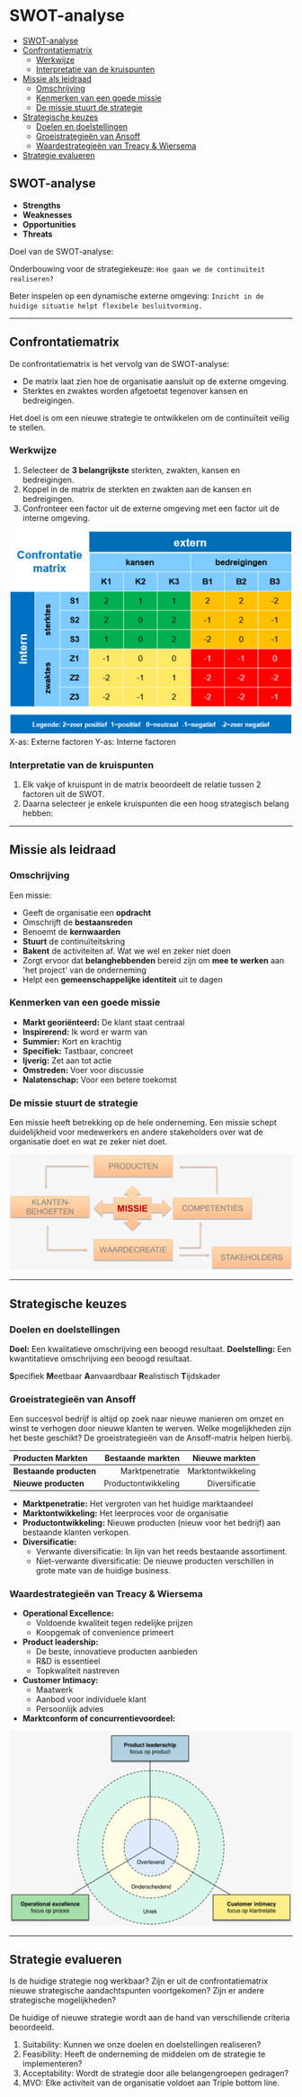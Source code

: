 # SWOT-analyse <!-- omit in toc -->

- [SWOT-analyse](#swot-analyse)
- [Confrontatiematrix](#confrontatiematrix)
  - [Werkwijze](#werkwijze)
  - [Interpretatie van de kruispunten](#interpretatie-van-de-kruispunten)
- [Missie als leidraad](#missie-als-leidraad)
  - [Omschrijving](#omschrijving)
  - [Kenmerken van een goede missie](#kenmerken-van-een-goede-missie)
  - [De missie stuurt de strategie](#de-missie-stuurt-de-strategie)
- [Strategische keuzes](#strategische-keuzes)
  - [Doelen en doelstellingen](#doelen-en-doelstellingen)
  - [Groeistrategieën van Ansoff](#groeistrategieën-van-ansoff)
  - [Waardestrategieën van Treacy & Wiersema](#waardestrategieën-van-treacy--wiersema)
- [Strategie evalueren](#strategie-evalueren)

## SWOT-analyse

- **Strengths**
- **Weaknesses**
- **Opportunities**
- **Threats**

Doel van de SWOT-analyse:

Onderbouwing voor de strategiekeuze: ```Hoe gaan we de continuïteit realiseren?```

Beter inspelen op een dynamische externe omgeving: ```Inzicht in de huidige situatie helpt flexibele besluitvorming.```

---

## Confrontatiematrix

De confrontatiematrix is het vervolg van de SWOT-analyse:

- De matrix laat zien hoe de organisatie aansluit op de externe omgeving.
- Sterktes en zwaktes worden afgetoetst tegenover kansen en bedreigingen.

Het doel is om een nieuwe strategie te ontwikkelen om de continuïteit veilig te stellen.

### Werkwijze

1. Selecteer de **3 belangrijkste** sterkten, zwakten, kansen en bedreigingen.
2. Koppel in de matrix de sterkten en zwakten aan de kansen en bedreigingen.
3. Confronteer een factor uit de externe omgeving met een factor uit de interne omgeving.

![Confrontatie matrix](./images/17.PNG)
X-as: Externe factoren
Y-as: Interne factoren

### Interpretatie van de kruispunten

1. Elk vakje of kruispunt in de matrix beoordeelt de relatie tussen 2 factoren uit de SWOT.
2. Daarna selecteer je enkele kruispunten die een hoog strategisch belang hebben:

---

## Missie als leidraad

### Omschrijving

Een missie:

- Geeft de organisatie een **opdracht**
- Omschrijft de **bestaansreden**
- Benoemt de **kernwaarden**
- **Stuurt** de continuïteitskring
- **Bakent** de activiteiten af. Wat we wel en zeker niet doen
- Zorgt ervoor dat **belanghebbenden** bereid zijn om **mee te werken** aan 'het project' van de onderneming
- Helpt een **gemeenschappelijke identiteit** uit te dagen

### Kenmerken van een goede missie

- **Markt georiënteerd:** De klant staat centraal
- **Inspirerend:** Ik word er warm van
- **Summier:** Kort en krachtig
- **Specifiek:** Tastbaar, concreet
- **Ijverig:** Zet aan tot actie
- **Omstreden:** Voer voor discussie
- **Nalatenschap:** Voor een betere toekomst

### De missie stuurt de strategie

Een missie heeft betrekking op de hele onderneming.
Een missie schept duidelijkheid voor medewerkers en andere stakeholders over wat de organisatie doet en wat ze zeker niet doet.

![De missie stuurt de strategie](./images/19.PNG)

---

## Strategische keuzes

### Doelen en doelstellingen

**Doel:** Een kwalitatieve omschrijving een beoogd resultaat.
**Doelstelling:** Een kwantitatieve omschrijving een beoogd resultaat.

**S**pecifiek
**M**eetbaar
**A**anvaardbaar
**R**ealistisch
**T**ijdskader

### Groeistrategieën van Ansoff

Een succesvol bedrijf is altijd op zoek naar nieuwe manieren om omzet en winst te verhogen door nieuwe klanten te werven. Welke mogelijkheden zijn het beste geschikt?
De groeistrategieën van de Ansoff-matrix helpen hierbij.

| Producten Markten | Bestaande markten | Nieuwe markten |
| :--- | ---: | ---: |
| **Bestaande producten** | Marktpenetratie | Marktontwikkeling |
| **Nieuwe producten** | Productontwikkeling | Diversificatie |

- **Marktpenetratie:** Het vergroten van het huidige marktaandeel
- **Marktontwikkeling:** Het leerproces voor de organisatie
- **Productontwikkeling:** Nieuwe producten (nieuw voor het bedrijf) aan bestaande klanten verkopen.
- **Diversificatie:** 
  - Verwante diversificatie: In lijn van het reeds bestaande assortiment.
  - Niet-verwante diversificatie: De nieuwe producten verschillen in grote mate van de huidige business.

### Waardestrategieën van Treacy & Wiersema

- **Operational Excellence:**
  - Voldoende kwaliteit tegen redelijke prijzen
  - Koopgemak of convenience primeert
- **Product leadership:**
  - De beste, innovatieve producten aanbieden
  - R&D is essentieel
  - Topkwaliteit nastreven
- **Customer Intimacy:**
  - Maatwerk
  - Aanbod voor individuele klant
  - Persoonlijk advies
- **Marktconform of concurrentievoordeel:**

![Marktconform of concurrentievoordeel](images/20.PNG)

---

## Strategie evalueren

Is de huidige strategie nog werkbaar?
Zijn er uit de confrontatiematrix nieuwe strategische aandachtspunten voortgekomen?
Zijn er andere strategische mogelijkheden?

De huidige of nieuwe strategie wordt aan de hand van verschillende criteria beoordeeld.

1. Suitability: Kunnen we onze doelen en doelstellingen realiseren?
2. Feasibility: Heeft de onderneming de middelen om de strategie te implementeren?
3. Acceptability: Wordt de strategie door alle belangengroepen gedragen?
4. MVO: Elke activiteit van de organisatie voldoet aan Triple bottom line.
